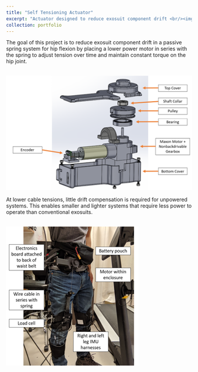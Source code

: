 ```yaml
---
title: "Self Tensioning Actuator"
excerpt: "Actuator designed to reduce exosuit component drift <br/><img src='/images/actuator.png'>"
collection: portfolio
---
```

The goal of this project is to reduce exosuit component drift in a passive spring system for hip flexion by placing a lower power motor in series with  the spring to adjust tension over time and maintain constant torque on the hip joint.

<br/><img src='/images/actuator.png'>

At lower cable tensions, little drift compensation is required for unpowered systems. This enables smaller and lighter systems that require less power to operate than conventional exosuits.

<br/><img src='/images/exosuit.png'>

<!--<iframe width="560" height="315" src="https://www.youtube.com/embed/mAYbsquFo88" frameborder="0" allow="accelerometer; autoplay; encrypted-media; gyroscope; picture-in-picture" allowfullscreen></iframe>--!>
